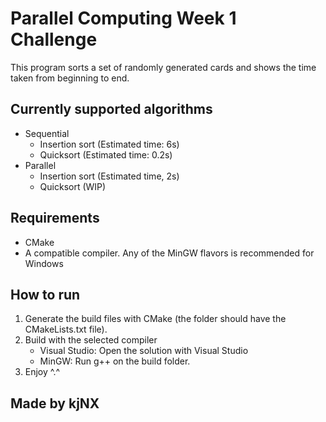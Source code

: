 # Parallel Computing Week 1 Challenge

This program sorts a set of randomly generated cards and shows the time taken from beginning to end.

## Currently supported algorithms

- Sequential
  - Insertion sort (Estimated time: 6s)
  - Quicksort (Estimated time: 0.2s)
- Parallel
  - Insertion sort (Estimated time, 2s)
  - Quicksort (WIP)

## Requirements

- CMake
- A compatible compiler. Any of the MinGW flavors is recommended for Windows

## How to run

1. Generate the build files with CMake (the folder should have the CMakeLists.txt file).
2. Build with the selected compiler
   - Visual Studio: Open the solution with Visual Studio
   - MinGW: Run g++ on the build folder.
3. Enjoy ^.^

## Made by kjNX
